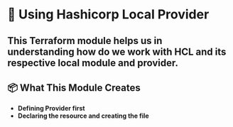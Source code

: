 # 🚀 Using Hashicorp Local Provider

This Terraform module helps us in understanding how do we work with HCL and its respective local module and provider.
---

## 📦 What This Module Creates

- **Defining Provider first**
- **Declaring the resource and creating the file** 